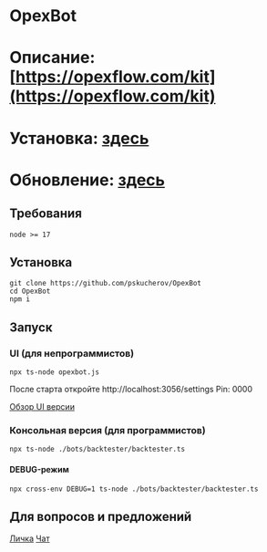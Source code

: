 # OpexBot

# Описание: [https://opexflow.com/kit](https://opexflow.com/kit)

# Установка: [здесь](https://articles.opexflow.com/software-trading/kak-ustanovit-i-zapustit-torgovogo-pomoshhnika-opexbot-dlya-tinkoff-investicii.htm)

# Обновление: [здесь](https://articles.opexflow.com/programming/kak-obnovit-opexbot-s-soxraneniem-nastroek-na-windows.htm)

## Требования
```
node >= 17
```

## Установка

```
git clone https://github.com/pskucherov/OpexBot
cd OpexBot
npm i
```

## Запуск
### UI (для непрограммистов)
```
npx ts-node opexbot.js
```

После старта откройте http://localhost:3056/settings
Pin: 0000

[Обзор UI версии](https://opexflow.com/kit)

### Консольная версия (для программистов)
```
npx ts-node ./bots/backtester/backtester.ts
```

#### DEBUG-режим
```
npx cross-env DEBUG=1 ts-node ./bots/backtester/backtester.ts
```

## Для вопросов и предложений
[Личка](https://t.me/opexbotru)
[Чат](https://t.me/opexflowchat)
